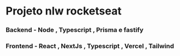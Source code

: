 # Projeto nlw rocketseat

### Backend - Node , Typescript , Prisma e fastify

### Frontend - React , NextJs , Typescript , Vercel , Tailwind
